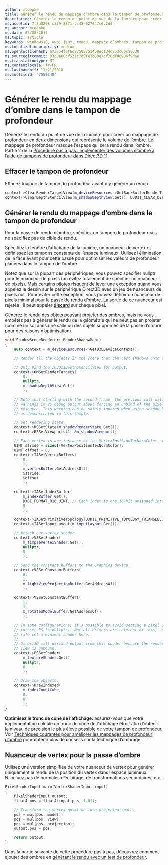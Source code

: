 ```yaml
---
author: mtoepke
title: Générer le rendu du mappage d’ombre dans le tampon de profondeur
description: Générez le rendu du point de vue de la lumière pour créer un mappage de profondeur en deux dimensions qui représente le volume de l’ombre.
ms.assetid: 7f3d0208-c379-8871-cc48-027047c6c2d0
ms.author: mtoepke
ms.date: 02/08/2017
ms.topic: article
keywords: windows10, uwp, jeux, rendu, mappage d’ombres, tampon de profondeur, direct3d
ms.localizationpriority: medium
ms.openlocfilehash: a73754fef6d87505751460ec134d853c6bca0530
ms.sourcegitcommit: 93c0a60cf531c7d9fe7b00e7cf78df86906f9d6e
ms.translationtype: MT
ms.contentlocale: fr-FR
ms.lasthandoff: 11/21/2018
ms.locfileid: "7559248"
---
```

# <a name="render-the-shadow-map-to-the-depth-buffer"></a>Générer le rendu du mappage d’ombre dans le tampon de profondeur




Générez le rendu du point de vue de la lumière pour créer un mappage de profondeur en deux dimensions qui représente le volume de l’ombre. Le mappage de profondeur masque l’espace qui sera rendu dans l’ombre. Partie 2 de la [Procédure pas à pas : implémenter des volumes d’ombre à l’aide de tampons de profondeur dans Direct3D 11](implementing-depth-buffers-for-shadow-mapping.md).

## <a name="clear-the-depth-buffer"></a>Effacer le tampon de profondeur


Effacez toujours le tampon de profondeur avant d’y générer un rendu.

```cpp
context->ClearRenderTargetView(m_deviceResources->GetBackBufferRenderTargetView(), DirectX::Colors::CornflowerBlue);
context->ClearDepthStencilView(m_shadowDepthView.Get(), D3D11_CLEAR_DEPTH | D3D11_CLEAR_STENCIL, 1.0f, 0);
```

## <a name="render-the-shadow-map-to-the-depth-buffer"></a>Générer le rendu du mappage d’ombre dans le tampon de profondeur


Pour la passe de rendu d’ombre, spécifiez un tampon de profondeur mais ne spécifiez pas de cible de rendu.

Spécifiez la fenêtre d’affichage de la lumière, un nuanceur de vertex et définissez les tampons constants de l’espace lumineux. Utilisez l’élimination de la face avant pour cette passe pour optimiser les valeurs de profondeur placées dans le tampon de l’ombre.

Notez que sur la plupart des périphériques, vous pouvez spécifier nullptr pour le nuanceur de pixels (ou évitez totalement de spécifier un nuanceur de pixels). Mais certains pilotes risquent de lever une exception quand vous appelez le dessin sur le périphérique Direct3D avec un jeu de nuanceurs de pixels null. Pour éviter cette exception, vous pouvez définir un nuanceur de pixels minimal pour la passe de rendu d’ombre. La sortie de ce nuanceur est rejetée ; il peut appeler [**discard**](https://msdn.microsoft.com/library/windows/desktop/bb943995) sur chaque pixel.

Générez le rendu des objets pouvant projeter des ombres, mais ne vous embêtez pas à générer le rendu de la géométrie qui ne peut pas en projeter (comme un sol dans une salle ou des objets supprimés de la passe d’ombre pour des raisons d’optimisation).

```cpp
void ShadowSceneRenderer::RenderShadowMap()
{
    auto context = m_deviceResources->GetD3DDeviceContext();

    // Render all the objects in the scene that can cast shadows onto themselves or onto other objects.

    // Only bind the ID3D11DepthStencilView for output.
    context->OMSetRenderTargets(
        0,
        nullptr,
        m_shadowDepthView.Get()
        );

    // Note that starting with the second frame, the previous call will display
    // warnings in VS debug output about forcing an unbind of the pixel shader
    // resource. This warning can be safely ignored when using shadow buffers
    // as demonstrated in this sample.

    // Set rendering state.
    context->RSSetState(m_shadowRenderState.Get());
    context->RSSetViewports(1, &m_shadowViewport);

    // Each vertex is one instance of the VertexPositionTexNormColor struct.
    UINT stride = sizeof(VertexPositionTexNormColor);
    UINT offset = 0;
    context->IASetVertexBuffers(
        0,
        1,
        m_vertexBuffer.GetAddressOf(),
        &stride,
        &offset
        );

    context->IASetIndexBuffer(
        m_indexBuffer.Get(),
        DXGI_FORMAT_R16_UINT, // Each index is one 16-bit unsigned integer (short).
        0
        );

    context->IASetPrimitiveTopology(D3D11_PRIMITIVE_TOPOLOGY_TRIANGLELIST);
    context->IASetInputLayout(m_inputLayout.Get());

    // Attach our vertex shader.
    context->VSSetShader(
        m_simpleVertexShader.Get(),
        nullptr,
        0
        );

    // Send the constant buffers to the Graphics device.
    context->VSSetConstantBuffers(
        0,
        1,
        m_lightViewProjectionBuffer.GetAddressOf()
        );

    context->VSSetConstantBuffers(
        1,
        1,
        m_rotatedModelBuffer.GetAddressOf()
        );

    // In some configurations, it's possible to avoid setting a pixel shader
    // (or set PS to nullptr). Not all drivers are tolerant of this, so to be
    // safe set a minimal shader here.
    //
    // Direct3D will discard output from this shader because the render target
    // view is unbound.
    context->PSSetShader(
        m_textureShader.Get(),
        nullptr,
        0
        );

    // Draw the objects.
    context->DrawIndexed(
        m_indexCountCube,
        0,
        0
        );
}
```

**Optimisez le tronc de cône de l’affichage:** assurez-vous que votre implémentation calcule un tronc de cône de l’affichage étroit afin d’obtenir le niveau de précision le plus élevé possible de votre tampon de profondeur. Voir [Techniques courantes pour améliorer les mappages de profondeur d’ombre](https://msdn.microsoft.com/library/windows/desktop/ee416324) pour obtenir plus de conseils sur la technique d’ombrage.

## <a name="vertex-shader-for-shadow-pass"></a>Nuanceur de vertex pour la passe d’ombre


Utilisez une version simplifiée de votre nuanceur de vertex pour générer uniquement le rendu de la position du vertex dans l’espace lumineux. N’incluez pas de normales d’éclairage, de transformations secondaires, etc.

```cpp
PixelShaderInput main(VertexShaderInput input)
{
    PixelShaderInput output;
    float4 pos = float4(input.pos, 1.0f);

    // Transform the vertex position into projected space.
    pos = mul(pos, model);
    pos = mul(pos, view);
    pos = mul(pos, projection);
    output.pos = pos;

    return output;
}
```

Dans la partie suivante de cette procédure pas à pas, découvrez comment ajouter des ombres en [générant le rendu avec un test de profondeur](render-the-scene-with-depth-testing.md).

 

 




